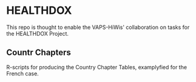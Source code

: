 # HEALTHDOX

This repo is thought to enable the VAPS-HiWis' collaboration on tasks for the HEALTHDOX Project.

## Countr Chapters

R-scripts for producing the Country Chapter Tables, examplyfied for the French case.



